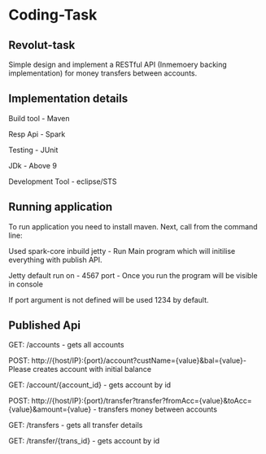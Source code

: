 # Coding-Task

Revolut-task
-----------------------------------------------------------------

Simple design and implement a RESTful API (Inmemoery backing implementation) for money transfers between accounts.


Implementation details
----------------------------------------------------
Build tool - Maven

Resp Api - Spark

Testing - JUnit

JDk - Above 9

Development Tool - eclipse/STS


Running application
-------------------------------------------------------------
To run application you need to install maven. Next, call from the command line:

Used spark-core inbuild jetty - Run Main program which will initilise everything with publish API. 


Jetty default run on - 4567 port - Once you run the program will be visible in console


If port argument is not defined will be used 1234 by default.



Published Api
----------------------------------------------------------

GET: /accounts - gets all accounts

POST: http://{host/IP}:{port}/account?custName={value}&bal={value}- Please creates account with initial balance

GET: /account/{account_id} - gets account by id 

POST: http://{host/IP}:{port}/transfer?transfer?fromAcc={value}&toAcc={value}&amount={value} - transfers money between accounts

GET: /transfers - gets all transfer details

GET: /transfer/{trans_id} - gets account by id
